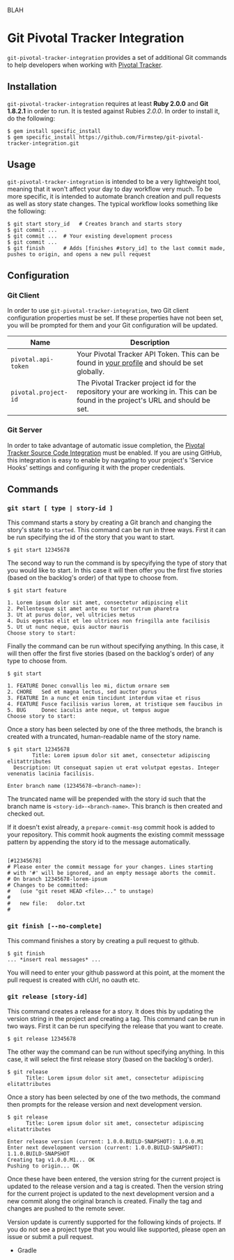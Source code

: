 BLAH
# Git Pivotal Tracker Integration

`git-pivotal-tracker-integration` provides a set of additional Git commands to help developers when working with [Pivotal Tracker][pivotal-tracker].

[pivotal-tracker]: http://www.pivotaltracker.com


## Installation
`git-pivotal-tracker-integration` requires at least **Ruby 2.0.0** and **Git 1.8.2.1** in order to run.  It is tested against Rubies _2.0.0_.  In order to install it, do the following:

```plain
$ gem install specific_install
$ gem specific_install https://github.com/Firmstep/git-pivotal-tracker-integration.git
```


## Usage
`git-pivotal-tracker-integration` is intended to be a very lightweight tool, meaning that it won't affect your day to day workflow very much.  To be more specific, it is intended to automate branch creation and pull requests as well as story state changes.  The typical workflow looks something like the following:

```plain
$ git start story_id   # Creates branch and starts story
$ git commit ...
$ git commit ...  # Your existing development process
$ git commit ...
$ git finish      # Adds [finishes #story_id] to the last commit made, pushes to origin, and opens a new pull request
```

## Configuration

### Git Client
In order to use `git-pivotal-tracker-integration`, two Git client configuration properties must be set.  If these properties have not been set, you will be prompted for them and your Git configuration will be updated.

| Name | Description
| ---- | -----------
| `pivotal.api-token` | Your Pivotal Tracker API Token.  This can be found in [your profile][profile] and should be set globally.
| `pivotal.project-id` | The Pivotal Tracker project id for the repository your are working in.  This can be found in the project's URL and should be set.

[profile]: https://www.pivotaltracker.com/profile


### Git Server
In order to take advantage of automatic issue completion, the [Pivotal Tracker Source Code Integration][integration] must be enabled.  If you are using GitHub, this integration is easy to enable by navgating to your project's 'Service Hooks' settings and configuring it with the proper credentials.

[integration]: https://www.pivotaltracker.com/help/integrations?version=v3#scm


## Commands

### `git start [ type | story-id ]`
This command starts a story by creating a Git branch and changing the story's state to `started`.  This command can be run in three ways.  First it can be run specifying the id of the story that you want to start.

```plain
$ git start 12345678
```

The second way to run the command is by specyifying the type of story that you would like to start.  In this case it will then offer you the first five stories (based on the backlog's order) of that type to choose from.

```plain
$ git start feature

1. Lorem ipsum dolor sit amet, consectetur adipiscing elit
2. Pellentesque sit amet ante eu tortor rutrum pharetra
3. Ut at purus dolor, vel ultricies metus
4. Duis egestas elit et leo ultrices non fringilla ante facilisis
5. Ut ut nunc neque, quis auctor mauris
Choose story to start:
```

Finally the command can be run without specifying anything.  In this case, it will then offer the first five stories (based on the backlog's order) of any type to choose from.

```plain
$ git start

1. FEATURE Donec convallis leo mi, dictum ornare sem
2. CHORE   Sed et magna lectus, sed auctor purus
3. FEATURE In a nunc et enim tincidunt interdum vitae et risus
4. FEATURE Fusce facilisis varius lorem, at tristique sem faucibus in
5. BUG     Donec iaculis ante neque, ut tempus augue
Choose story to start:
```

Once a story has been selected by one of the three methods, the branch is created with a truncated, human-readable name of the story name.

```plain
$ git start 12345678
        Title: Lorem ipsum dolor sit amet, consectetur adipiscing elitattributes
  Description: Ut consequat sapien ut erat volutpat egestas. Integer venenatis lacinia facilisis.

Enter branch name (12345678-<branch-name>):
```

The truncated name will be prepended with the story id such that the branch name is `<story-id>-<branch-name>`.  This branch is then created and checked out.

If it doesn't exist already, a `prepare-commit-msg` commit hook is added to your repository.  This commit hook augments the existing commit messsage pattern by appending the story id to the message automatically.

```plain

[#12345678]
# Please enter the commit message for your changes. Lines starting
# with '#' will be ignored, and an empty message aborts the commit.
# On branch 12345678-lorem-ipsum
# Changes to be committed:
#   (use "git reset HEAD <file>..." to unstage)
#
#	new file:   dolor.txt
#
```

### `git finish [--no-complete]`
This command finishes a story by creating a pull request to github.

```plain
$ git finish
... *insert real messages* ...
```
You will need to enter your github password at this point, at the moment the pull request is created with cUrl, no oauth etc.

### `git release [story-id]`
This command creates a release for a story.  It does this by updating the version string in the project and creating a tag.  This command can be run in two ways.  First it can be run specifying the release that you want to create.

```plain
$ git release 12345678
```
The other way the command can be run without specifying anything.  In this case, it will select the first release story (based on the backlog's order).

```plain
$ git release
      Title: Lorem ipsum dolor sit amet, consectetur adipiscing elitattributes
```

Once a story has been selected by one of the two methods, the command then prompts for the release version and next development version.

```plain
$ git release
      Title: Lorem ipsum dolor sit amet, consectetur adipiscing elitattributes

Enter release version (current: 1.0.0.BUILD-SNAPSHOT): 1.0.0.M1
Enter next development version (current: 1.0.0.BUILD-SNAPSHOT): 1.1.0.BUILD-SNAPSHOT
Creating tag v1.0.0.M1... OK
Pushing to origin... OK
```

Once these have been entered, the version string for the current project is updated to the release version and a tag is created.  Then the version string for the current project is updated to the next development version and a new commit along the original branch is created.  Finally the tag and changes are pushed to the remote sever.

Version update is currently supported for the following kinds of projects.  If you do not see a project type that you would like supported, please open an issue or submit a pull request.

* Gradle

